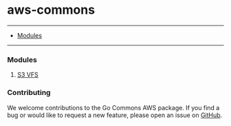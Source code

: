 # aws-commons

---
- [Modules](#modules)
---

### Modules
1. [S3 VFS](s3vfs/README.md)

### Contributing

We welcome contributions to the Go Commons AWS package. If you find a bug or would like to request a new feature, please open an issue on [GitHub](https://github.com/nandlabs/go-commons-aws/issues).
